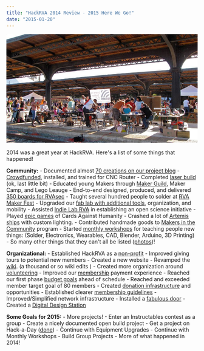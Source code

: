 ```yaml
---
title: "HackRVA 2014 Review - 2015 Here We Go!"
date: "2015-01-20"
---
```


[![HackRVAatMakerFest-](images/HackRVAatMakerFest-.jpg)](http://www.hackrva.org/blog/wp-content/uploads/2015/01/HackRVAatMakerFest-.jpg)

2014 was a great year at HackRVA. Here's a list of some things that happened!

**Community:** - Documented almost [70 creations on our project blog](http://hackrvamakes.blogspot.com/) - [Crowdfunded](https://www.indiegogo.com/projects/cnc-router-for-hackrva), installed, and trained for CNC Router - Completed [laser build](https://computationalphysmatronics.wordpress.com/category/projects/2-x-laser-build/) (ok, last little bit) - Educated young Makers through [Maker Guild](http://www.rvamakerguild.org/), Maker Camp, and Lego Leauge - End-to-end designed, produced, and delivered [350 boards for RVAsec](http://rvasec.com/rvas3c-badge-preview/) - Taught several hundred people to solder at [RVA Maker Fest](http://rvamakerfest.com/) - Upgraded our [fab lab with additional tools](http://www.hackrva.org/wiki/index.php?title=Equipment), organization, and mobility - Assisted [Indie Lab RVA](https://www.facebook.com/indielabrva) in establishing an open science initiative - Played [epic games](https://www.flickr.com/photos/hackrva/15942669489/) of Cards Against Humanity - Crashed a lot of [Artemis ships](https://www.flickr.com/photos/hackrva/sets/72157644801464849/) with custom lighting. - Contributed handmade goods to [Makers in the Community](http://www.meetup.com/HackRVA-Meetup/events/189280522/) program - Started [monthly workshops](http://www.meetup.com/HackRVA-Meetup/events/220102611/) for teaching people new things: (Solder, Electronics, Wearables, CAD, Blender, Arduino, 3D Printing) - So many other things that they can't all be listed ([photos](https://www.flickr.com/photos/hackrva))!

**Organizational:** - Established HackRVA as a [non-profit](http://www.hackrva.org/blog/about/) - Improved giving tours to potential new members - Created a new website - Revamped the [wiki](http://www.hackrva.org/wiki/index.php?title=Special:AllPages). (a thousand or so wiki edits ) - Created more organization around [volunteering](http://www.hackrva.org/wiki/index.php?title=Getting_Involved) - Improved our [membership](http://www.hackrva.org/wiki/index.php?title=Terms_and_Conditions#Becoming_a_Member) payment experience - Reached our first phase [budget goals](http://www.hackrva.org/wiki/index.php?title=Financial_Reports) ahead of schedule - Reached and exceeded member target goal of 80 members - Created [donation infrastructure](http://www.hackrva.org/wiki/index.php?title=Terms_and_Conditions#Donating) and opportunities - Established clearer [membership guidelines](http://www.hackrva.org/wiki/index.php?title=Terms_and_Conditions#Membership_Guidelines) - Improved/Simplified network infrastructure - Installed a [fabulous door](http://hackrvamakes.blogspot.com/2014/12/fab-lab-gets-facelift-sign-and-door.html) - Created a [Digital Design Station](http://www.hackrva.org/wiki/index.php?title=Digital_Design_Workstation)

**Some Goals for 2015:** - More projects! - Enter an Instructables contest as a group - Create a nicely documented open build project - Get a project on Hack-a-Day ([done](http://hackaday.com/tag/baby-namer/)) - Continue with Equipment Upgrades - Continue with Monthly Workshops - Build Group Projects - More of what happened in 2014!

